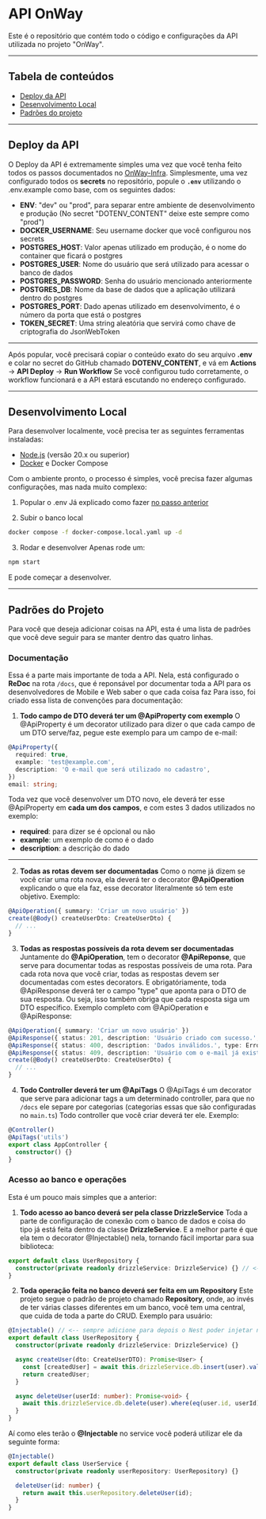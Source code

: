 # API OnWay
Este é o repositório que contém todo o código e configurações da API utilizada no projeto "OnWay".

---

## Tabela de conteúdos

- [Deploy da API](#deploy-da-api)
- [Desenvolvimento Local](#desenvolvimento-local)
- [Padrões do projeto](#padrões-do-projeto)

---

## Deploy da API
O Deploy da API é extremamente simples uma vez que você tenha feito todos os passos documentados no [OnWay-Infra](https://github.com/fds-onway/onway-infra).
Simplesmente, uma vez configurado todos os **secrets** no repositório, popule o **`.env`** utilizando o .env.example como base, com os seguintes dados:
- **ENV**: "dev" ou "prod", para separar entre ambiente de desenvolvimento e produção (No secret "DOTENV_CONTENT" deixe este sempre como "prod")
- **DOCKER_USERNAME**: Seu username docker que você configurou nos secrets
- **POSTGRES_HOST**: Valor apenas utilizado em produção, é o nome do container que ficará o postgres
- **POSTGRES_USER**: Nome do usuário que será utilizado para acessar o banco de dados
- **POSTGRES_PASSWORD**: Senha do usuário mencionado anteriormente
- **POSTGRES_DB**: Nome da base de dados que a aplicação utilizará dentro do postgres
- **POSTGRES_PORT**: Dado apenas utilizado em desenvolvimento, é o número da porta que está o postgres
- **TOKEN_SECRET**: Uma string aleatória que servirá como chave de criptografia do JsonWebToken
---
Após popular, você precisará copiar o conteúdo exato do seu arquivo **.env** e colar no secret do GitHub chamado **DOTENV_CONTENT**, e vá em **Actions** -> **API Deploy** -> **Run Workflow**
Se você configurou tudo corretamente, o workflow funcionará e a API estará escutando no endereço configurado.

---

## Desenvolvimento Local

Para desenvolver localmente, você precisa ter as seguintes ferramentas instaladas:

- [Node.js](https://nodejs.org/) (versão 20.x ou superior)
- [Docker](https://www.docker.com/products/docker-desktop/) e Docker Compose

Com o ambiente pronto, o processo é simples, você precisa fazer algumas configurações, mas nada muito complexo:

1. Popular o .env
Já explicado como fazer [no passo anterior](#deploy-da-api)

2. Subir o banco local
```bash
docker compose -f docker-compose.local.yaml up -d
```

3. Rodar e desenvolver
Apenas rode um:
```bash
npm start
```
E pode começar a desenvolver.

---

## Padrões do Projeto
Para você que deseja adicionar coisas na API, esta é uma lista de padrões que você deve seguir para se manter dentro das quatro linhas.

### Documentação

Essa é a parte mais importante de toda a API.
Nela, está configurado o **ReDoc** na rota `/docs`, que é reponsável por documentar toda a API para os desenvolvedores de Mobile e Web saber o que cada coisa faz
Para isso, foi criado essa lista de convenções para documentação:

1. **Todo campo de DTO deverá ter um @ApiProperty com exemplo**
O @ApiProperty é um decorator utilizado para dizer o que cada campo de um DTO serve/faz, pegue este exemplo para um campo de e-mail:
```typescript
@ApiProperty({
  required: true,
  example: 'test@example.com',
  description: 'O e-mail que será utilizado no cadastro',
})
email: string;
```

Toda vez que você desenvolver um DTO novo, ele deverá ter esse @ApiProperty em **cada um dos campos**, e com estes 3 dados utilizados no exemplo:
- **required**: para dizer se é opcional ou não
- **example**: um exemplo de como é o dado
- **description**: a descrição do dado
---
2. **Todas as rotas devem ser documentadas**
Como o nome já dizem se você criar uma rota nova, ela deverá ter o decorator **@ApiOperation** explicando o que ela faz, esse decorator literalmente só tem este objetivo.
Exemplo:
```typescript
@ApiOperation({ summary: 'Criar um novo usuário' })
create(@Body() createUserDto: CreateUserDto) {
  // ...
}
```

3. **Todas as respostas possíveis da rota devem ser documentadas**
Juntamente do **@ApiOperation**, tem o decorator **@ApiReponse**, que serve para documentar todas as respostas possíveis de uma rota.
Para cada rota nova que você criar, todas as respostas devem ser documentadas com estes decorators.
E obrigatóriamente, toda @ApiResponse deverá ter o campo "type" que aponta para o DTO de sua resposta. Ou seja, isso também obriga que cada resposta siga um DTO específico.
Exemplo completo com @ApiOperation e @ApiResponse:
```typescript
@ApiOperation({ summary: 'Criar um novo usuário' })
@ApiResponse({ status: 201, description: 'Usuário criado com sucesso.', type: CreatedUserDTO })
@ApiResponse({ status: 400, description: 'Dados inválidos.', type: ErrorDTO })
@ApiResponse({ status: 409, description: 'Usuário com o e-mail já existe.', type: ErrorDTO})
create(@Body() createUserDto: CreateUserDto) {
  // ...
}
```

4. **Todo Controller deverá ter um @ApiTags**
O @ApiTags é um decorator que serve para adicionar tags a um determinado controller, para que no `/docs` ele separe por categorias (categorias essas que são configuradas no `main.ts`)
Todo controller que você criar deverá ter ele.
Exemplo:
```typescript
@Controller()
@ApiTags('utils')
export class AppController {
  constructor() {}
}
```

### Acesso ao banco e operações
Esta é um pouco mais simples que a anterior:

1. **Todo acesso ao banco deverá ser pela classe DrizzleService**
Toda a parte de configuração de conexão com o banco de dados e coisa do tipo já está feita dentro da classe **DrizzleService**.
E a melhor parte é que ela tem o decorator @Injectable() nela, tornando fácil importar para sua biblioteca:
```typescript
export default class UserRepository {
  constructor(private readonly drizzleService: DrizzleService) {} // <-- Isso já injeta automáticamente!
}
```

2. **Toda operação feita no banco deverá ser feita em um Repository**
Este projeto segue o padrão de projeto chamado **Repository**, onde, ao invés de ter várias classes diferentes em um banco, você tem uma central, que cuida de toda a parte do CRUD.
Exemplo para usuário:

```typescript
@Injectable() // <-- sempre adicione para depois o Nest poder injetar nas classes que a chamarem
export default class UserRepository {
  constructor(private readonly drizzleService: DrizzleService) {}

  async createUser(dto: CreateUserDTO): Promise<User> {
    const [createdUser] = await this.drizzleService.db.insert(user).values(dto).returning()
    return createdUser;
  }

  async deleteUser(userId: number): Promise<void> {
    await this.drizzleService.db.delete(user).where(eq(user.id, userId));
  }
}
```

Aí como eles terão o **@Injectable** no service você poderá utilizar ele da seguinte forma:
```typescript
@Injectable()
export default class UserService {
  constructor(private readonly userRepository: UserRepository) {}

  deleteUser(id: number) {
    return await this.userRepository.deleteUser(id);
  }
}
```
